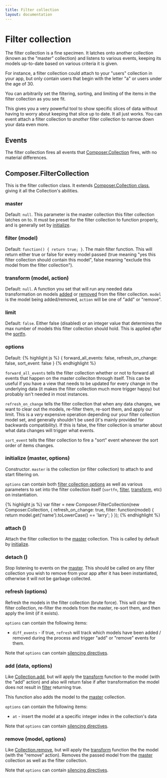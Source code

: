 ```yaml
---
title: Filter collection
layout: documentation
---
```


# Filter collection

The filter collection is a fine specimen. It latches onto another collection
(known as the "master" collection) and listens to various events, keeping its
models up-to-date based on various criteria it is given.

For instance, a filter collection could attach to your "users" collection in
your app, but only contain users that begin with the letter "a" or users under
the age of 30.

You can arbitrarily set the filtering, sorting, and limiting of the items in the
filter collection as you see fit.

This gives you a very powerful tool to show specific slices of data without
having to worry about keeping that slice up to date. It all just works. You can
event attach a filter collection to *another* filter collection to narrow down
your data even more.

## Events

The filter collection fires all events that [Composer.Collection](/composer.js/docs/collection#composer-collection)
fires, with no material differences.

## Composer.FilterCollection

This is the filter collection class. It extends [Composer.Collection class](/composer.js/docs/collection#composer-collection),
giving it all the Collection's abilities.

### master

Default: `null`. This parameter is the master collection this filter collection
latches on to. It must be preset for the filter collection to function properly,
and is generally set by [initialize](#initialize).

### filter (model)

Default: `function() { return true; }`. The main filter function. This will
return either true or false for every model passed (true meaning "yes this
filter collection should contain this model", false meaning "exclude this model
from the filter collection").

### transform (model, action)

Default: `null`. A function you set that will run any needed data transformation
on models [added](#add) or [removed](#remove) from the filter collection.
`model` is the model being added/removed, `action` will be one of "add" or
"remove".

### limit

Default: `false`. Either false (disabled) or an integer value that determines
the max number of models this filter collection should hold. This is applied
*after* the [sortfn](/composer.js/docs/collection#sortfn).

### options

Default:
{% highlight js %}
{
    forward_all_events: false,
    refresh_on_change: false,
    sort_event: false
}
{% endhighlight %}

`forward_all_events` tells the filter collection whether or not to forward all
events that happen on the master colleciton through itself. This can be useful
if you have a view that needs to be updated for every change in the underlying
data (it makes the filter collection much more trigger happy) but probably isn't
needed in most instances.

`refresh_on_change` tells the filter collection that when any data changes, we
want to clear out the models, re-filter them, re-sort them, and apply our limit.
This is a *very* expensive operation depending our your filter collection model
set, and generally shouldn't be used (it's mainly provided for backwards
compatibility). If this is false, the filter collection is smarter about what
data changes will trigger what events.

`sort_event` tells the filter collection to fire a "sort" event whenever the
sort order of items changes.

### initialize (master, options)

Constructor. `master` is the collection (or filter collection) to attach to and
start filtering on.

`options` can contain both [filter collection options](#options) as well as
various parameters to set into the filter collection itself (`sortfn`,
[filter](#filter), [transform](#transform), etc) on instantiation.

<div class="noeval">
{% highlight js %}
var filter = new Composer.FilterCollection(new Composer.Collection, {
    refresh_on_change: true,
    filter: function(model) { return model.get('name').toLowerCase() == 'larry'; }
});
{% endhighlight %}
</div>

### attach ()

Attach the filter collection to the [master](#master) collection. This is called
by default by [initialize](#initialize).

### detach ()

Stop listening to events on the [master](#master). This should be called on any
filter collection you wish to remove from your app after it has been
instantiated, otherwise it will not be garbage collected.

### refresh (options)

Refresh the models in the filter collection (brute force). This will clear the
filter collection, re-filter the models from the master, re-sort them, and then
apply the limit (if it exists).

`options` can contain the following items:

- `diff_events` - if true, `refresh` will track which models have been added /
removed during the process and trigger "add" or "remove" events for them.

Note that `options` can contain [silencing directives](/composer.js/docs/event#silencing).

### add (data, options)

Like [Collection.add](/composer.js/docs/collection#add-1), but will apply the
[transform](#transform) function to the model (with the "add" action) and also
will return false if after transformation the model does not result in
[filter](#filter) returning true.

This function also adds the model to the [master](#master) collection.

`options` can contain the following items:

- `at` - insert the model at a specific integer index in the collection's data

Note that `options` can contain [silencing directives](/composer.js/docs/event#silencing).

### remove (model, options)

Like [Collection.remove](/composer.js/docs/collection#remove-1), but will apply
the [transform](#transform) function the the model (with the "remove" action).
Removes the passed model from the [master](#master) collection as well as the
filter collection.

Note that `options` can contain [silencing directives](/composer.js/docs/event#silencing).


